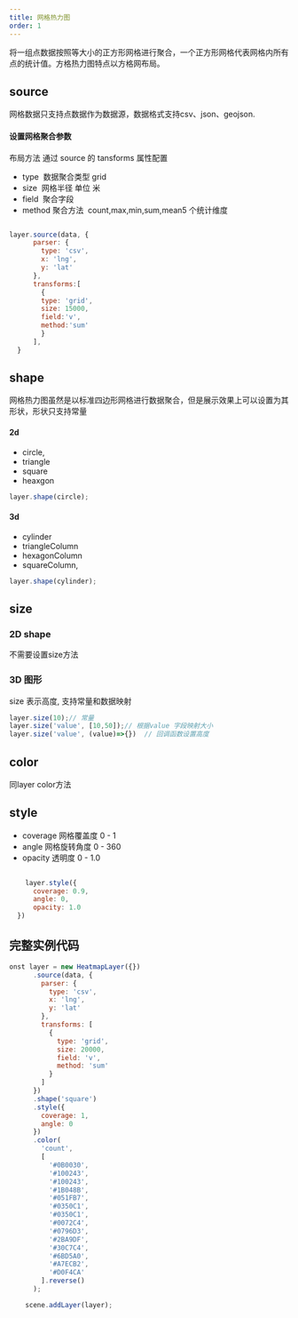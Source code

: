 ```yaml
---
title: 网格热力图
order: 1
---
```


将一组点数据按照等大小的正方形网格进行聚合，一个正方形网格代表网格内所有点的统计值。方格热力图特点以方格网布局。

## source
网格数据只支持点数据作为数据源，数据格式支持csv、json、geojson.

#### 设置网格聚合参数

布局方法 通过 source 的 tansforms 属性配置

- type  数据聚合类型 grid
- size  网格半径 单位 米
- field  聚合字段
- method 聚合方法  count,max,min,sum,mean5 个统计维度

```javascript

layer.source(data, {
      parser: {
        type: 'csv',
        x: 'lng',
        y: 'lat'
      },
      transforms:[
        {
        type: 'grid',
        size: 15000,
        field:'v',
        method:'sum'
        }
      ],
  }

```
## shape

网格热力图虽然是以标准四边形网格进行数据聚合，但是展示效果上可以设置为其形状，形状只支持常量

#### 2d

- circle,
- triangle
- square
- heaxgon 

```javascript
layer.shape(circle);

```

#### 3d

- cylinder
- triangleColumn
- hexagonColumn
- squareColumn,

```javascript
layer.shape(cylinder);

```

## size

### 2D shape 

 不需要设置size方法

### 3D 图形 

  size 表示高度, 支持常量和数据映射

```javascript
layer.size(10);// 常量
layer.size('value', [10,50]);// 根据value 字段映射大小
layer.size('value', (value)=>{})  // 回调函数设置高度

```
##  color

同layer color方法

## style

- coverage 网格覆盖度  0 - 1
- angle 网格旋转角度   0 - 360
- opacity 透明度  0 - 1.0

```javascript
  
    layer.style({
      coverage: 0.9,
      angle: 0,
      opacity: 1.0
  })

```
## 完整实例代码

```javascript
onst layer = new HeatmapLayer({})
      .source(data, {
        parser: {
          type: 'csv',
          x: 'lng',
          y: 'lat'
        },
        transforms: [
          {
            type: 'grid',
            size: 20000,
            field: 'v',
            method: 'sum'
          }
        ]
      })
      .shape('square')
      .style({
        coverage: 1,
        angle: 0
      })
      .color(
        'count',
        [
          '#0B0030',
          '#100243',
          '#100243',
          '#1B048B',
          '#051FB7',
          '#0350C1',
          '#0350C1',
          '#0072C4',
          '#0796D3',
          '#2BA9DF',
          '#30C7C4',
          '#6BD5A0',
          '#A7ECB2',
          '#D0F4CA'
        ].reverse()
      );

    scene.addLayer(layer);
```

